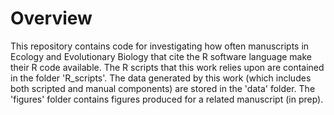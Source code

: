 # Overview
This repository contains code for investigating how often manuscripts in Ecology and Evolutionary Biology that cite the R software language make their R code available. The R scripts that this work relies upon are contained in the folder 'R_scripts'.  The data generated by this work (which includes both scripted and manual components) are stored in the 'data' folder.  The 'figures' folder contains figures produced for a related manuscript (in prep).
